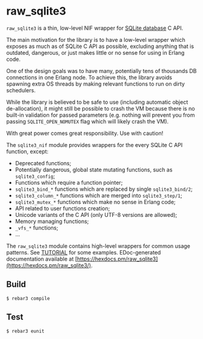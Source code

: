 raw_sqlite3
=====

`raw_sqlite3` is a thin, low-level NIF wrapper for [SQLite database](https://sqlite.org/index.html) C API.

The main motivation for the library is to have a low-level wrapper which
exposes as much as of SQLite C API as possible, excluding anything that is
outdated, dangerous, or just makes little or no sense for using in Erlang code.

One of the design goals was to have many, potentially tens of thousands DB
connections in one Erlang node. To achieve this, the library avoids spawning
extra OS threads by making relevant functions to run on dirty schedulers.

While the library is believed to be safe to use (including automatic object
de-allocation), it might still be possible to crash the VM because there is no
built-in validation for passed parameters (e.g. nothing will prevent you from
passing `SQLITE_OPEN_NOMUTEX` flag which will likely crash the VM).

With great power comes great responsibility. Use with caution!

The `sqlite3_nif` module provides wrappers for the every SQLite C API function,
except:

 * Deprecated functions;
 * Potentially dangerous, global state mutating functions, such as `sqlite3_config`;
 * Functions which require a function pointer;
 * `sqlite3_bind_*` functions which are replaced by single `sqlite3_bind/2`;
 * `sqlite3_column_*` functions which are merged into `sqlite3_step/1`;
 * `sqlite3_mutex_*` functions which make no sense in Erlang code;
 * API related to user functions creation;
 * Unicode variants of the C API (only UTF-8 versions are allowed);
 * Memory managing functions;
 * `_vfs_*` functions;
 * ...

The `raw_sqlite3` module contains high-level wrappers for common usage
patterns.  See [TUTORIAL](TUTORIAL.md) for some examples. EDoc-generated
documentation available at [https://hexdocs.pm/raw_sqlite3](https://hexdocs.pm/raw_sqlite3/).

Build
-----

    $ rebar3 compile

Test
----

    $ rebar3 eunit
